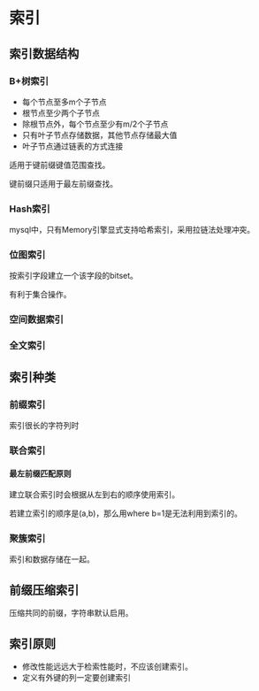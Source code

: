 # 索引

## 索引数据结构

### B+树索引

- 每个节点至多m个子节点
- 根节点至少两个子节点
- 除根节点外，每个节点至少有m/2个子节点
- 只有叶子节点存储数据，其他节点存储最大值
- 叶子节点通过链表的方式连接

适用于键前缀键值范围查找。

键前缀只适用于最左前缀查找。

### Hash索引

mysql中，只有Memory引擎显式支持哈希索引，采用拉链法处理冲突。

### 位图索引

按索引字段建立一个该字段的bitset。

有利于集合操作。

### 空间数据索引

### 全文索引

## 索引种类

### 前缀索引

索引很长的字符列时

### 联合索引

#### 最左前缀匹配原则

建立联合索引时会根据从左到右的顺序使用索引。

若建立索引的顺序是(a,b)，那么用where b=1是无法利用到索引的。

### 聚簇索引

 索引和数据存储在一起。

## 前缀压缩索引

压缩共同的前缀，字符串默认启用。

## 索引原则

- 修改性能远远大于检索性能时，不应该创建索引。
- 定义有外键的列一定要创建索引